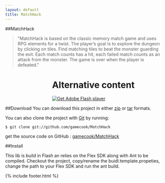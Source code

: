 ```yaml
---
layout: default
title: MatchHack
---
```


<script type="text/javascript" src="/js/swfobject.js"></script>
<script type="text/javascript" src="embed.js"></script>

##MatchHack

>"MatchHack is based on the classic memory match game and uses RPG elements for a twist. The player’s goal is to explore the dungeon by clicking on tiles. Find matching tiles to beat the monster guarding the exit. Each match counts has a hit, each failed match counts as an attack from the monster. The game is over when the player is defeated."

<div style="margin-left: 150px"" id="container">
    <div id="myContent">
        <h1>Alternative content</h1>
        <p><a href="http://www.adobe.com/go/getflashplayer"><img src="http://www.adobe.com/images/shared/download_buttons/get_flash_player.gif" alt="Get Adobe Flash player" /></a></p>
    </div>
</div>

##Download
You can download this project in either <a href="https://github.com/gamecook/MatchHack/zipball/master">zip</a> or <a href="https://github.com/gamecook/MatchHack/tarball/master">tar</a> formats.

You can also clone the project with <a href="http://git-scm.com">Git</a> by running:

    $ git clone git://github.com/gamecook/MatchHack

get the source code on GitHub : <a href="https://github.com/gamecook/MatchHack">gamecook/MatchHack</a>

##Install

This lib is build in Flash an relies on the Flex SDK along with Ant to be compiled. Checkout the project, copy/rename the buidl.template.propeties, change the path to your Flex SDK and run the ant build.


{% include footer.html %}

